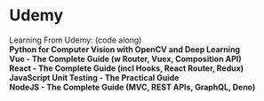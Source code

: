 # Udemy
Learning From Udemy: (code along)<br>
<b>Python for Computer Vision with OpenCV and Deep Learning
<br>
<b>Vue - The Complete Guide (w Router, Vuex, Composition API)
<br>
<b>React - The Complete Guide (incl Hooks, React Router, Redux)
<br>
<b>JavaScript Unit Testing - The Practical Guide
<br>
<b>NodeJS - The Complete Guide (MVC, REST APIs, GraphQL, Deno)
<br>
